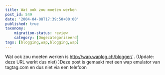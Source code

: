 ```yaml
---
title: Wat ook zou moeten werken
post_id: 549
date: '2004-04-08T17:39:50+00:00'
published: true
taxonomy:
    migration-status: review
    category: [Ongecategoriseerd]
tags: [blogging,wap,blogging,wap]
---
```

Wat ook zou moeten werken is http://wap.waplog.ch/blogger/ . (Update: deze URL werkt dus niet) )Deze post is gemaakt met een wap emulator van tagtag.com en dus niet via een telefoon